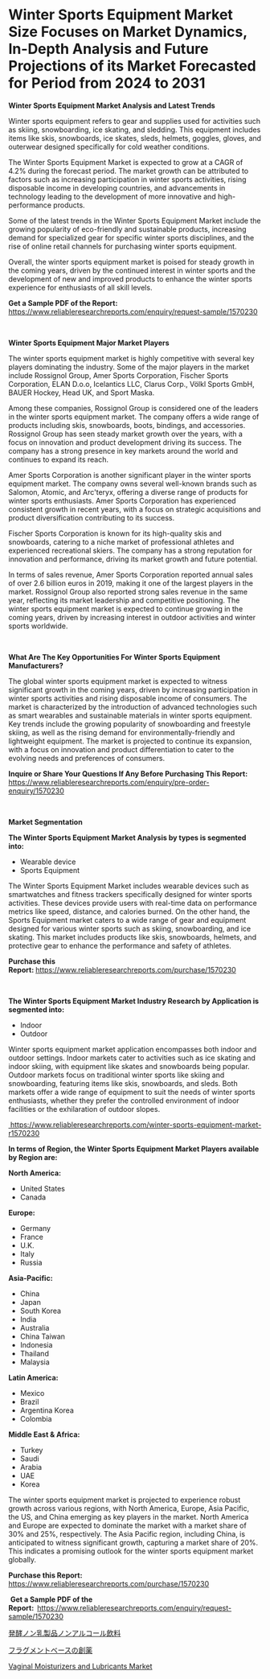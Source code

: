 <p><h1>Winter Sports Equipment Market Size Focuses on Market Dynamics, In-Depth Analysis and Future Projections of its Market Forecasted for Period from 2024 to 2031</h1></p><p><strong>Winter Sports Equipment Market Analysis and Latest Trends</strong></p>
<p><p>Winter sports equipment refers to gear and supplies used for activities such as skiing, snowboarding, ice skating, and sledding. This equipment includes items like skis, snowboards, ice skates, sleds, helmets, goggles, gloves, and outerwear designed specifically for cold weather conditions.</p><p>The Winter Sports Equipment Market is expected to grow at a CAGR of 4.2% during the forecast period. The market growth can be attributed to factors such as increasing participation in winter sports activities, rising disposable income in developing countries, and advancements in technology leading to the development of more innovative and high-performance products.</p><p>Some of the latest trends in the Winter Sports Equipment Market include the growing popularity of eco-friendly and sustainable products, increasing demand for specialized gear for specific winter sports disciplines, and the rise of online retail channels for purchasing winter sports equipment.</p><p>Overall, the winter sports equipment market is poised for steady growth in the coming years, driven by the continued interest in winter sports and the development of new and improved products to enhance the winter sports experience for enthusiasts of all skill levels.</p></p>
<p><strong>Get a Sample PDF of the Report:&nbsp;</strong> <a href="https://www.reliableresearchreports.com/enquiry/request-sample/1570230">https://www.reliableresearchreports.com/enquiry/request-sample/1570230</a></p>
<p>&nbsp;</p>
<p><strong>Winter Sports Equipment Major Market Players</strong></p>
<p><p>The winter sports equipment market is highly competitive with several key players dominating the industry. Some of the major players in the market include Rossignol Group, Amer Sports Corporation, Fischer Sports Corporation, ELAN D.o.o, Icelantics LLC, Clarus Corp., Völkl Sports GmbH, BAUER Hockey, Head UK, and Sport Maska.</p><p>Among these companies, Rossignol Group is considered one of the leaders in the winter sports equipment market. The company offers a wide range of products including skis, snowboards, boots, bindings, and accessories. Rossignol Group has seen steady market growth over the years, with a focus on innovation and product development driving its success. The company has a strong presence in key markets around the world and continues to expand its reach.</p><p>Amer Sports Corporation is another significant player in the winter sports equipment market. The company owns several well-known brands such as Salomon, Atomic, and Arc'teryx, offering a diverse range of products for winter sports enthusiasts. Amer Sports Corporation has experienced consistent growth in recent years, with a focus on strategic acquisitions and product diversification contributing to its success.</p><p>Fischer Sports Corporation is known for its high-quality skis and snowboards, catering to a niche market of professional athletes and experienced recreational skiers. The company has a strong reputation for innovation and performance, driving its market growth and future potential.</p><p>In terms of sales revenue, Amer Sports Corporation reported annual sales of over 2.6 billion euros in 2019, making it one of the largest players in the market. Rossignol Group also reported strong sales revenue in the same year, reflecting its market leadership and competitive positioning. The winter sports equipment market is expected to continue growing in the coming years, driven by increasing interest in outdoor activities and winter sports worldwide.</p></p>
<p>&nbsp;</p>
<p><strong>What Are The Key Opportunities For Winter Sports Equipment Manufacturers?</strong></p>
<p><p>The global winter sports equipment market is expected to witness significant growth in the coming years, driven by increasing participation in winter sports activities and rising disposable income of consumers. The market is characterized by the introduction of advanced technologies such as smart wearables and sustainable materials in winter sports equipment. Key trends include the growing popularity of snowboarding and freestyle skiing, as well as the rising demand for environmentally-friendly and lightweight equipment. The market is projected to continue its expansion, with a focus on innovation and product differentiation to cater to the evolving needs and preferences of consumers.</p></p>
<p><strong>Inquire or Share Your Questions If Any Before Purchasing This Report:</strong> <a href="https://www.reliableresearchreports.com/enquiry/pre-order-enquiry/1570230">https://www.reliableresearchreports.com/enquiry/pre-order-enquiry/1570230</a></p>
<p>&nbsp;</p>
<p><strong>Market Segmentation</strong></p>
<p><strong>The Winter Sports Equipment Market Analysis by types is segmented into:</strong></p>
<p><ul><li>Wearable device</li><li>Sports Equipment</li></ul></p>
<p><p>The Winter Sports Equipment Market includes wearable devices such as smartwatches and fitness trackers specifically designed for winter sports activities. These devices provide users with real-time data on performance metrics like speed, distance, and calories burned. On the other hand, the Sports Equipment market caters to a wide range of gear and equipment designed for various winter sports such as skiing, snowboarding, and ice skating. This market includes products like skis, snowboards, helmets, and protective gear to enhance the performance and safety of athletes.</p></p>
<p><strong>Purchase this Report:&nbsp;</strong><a href="https://www.reliableresearchreports.com/purchase/1570230">https://www.reliableresearchreports.com/purchase/1570230</a></p>
<p>&nbsp;</p>
<p><strong>The Winter Sports Equipment Market Industry Research by Application is segmented into:</strong></p>
<p><ul><li>Indoor</li><li>Outdoor</li></ul></p>
<p><p>Winter sports equipment market application encompasses both indoor and outdoor settings. Indoor markets cater to activities such as ice skating and indoor skiing, with equipment like skates and snowboards being popular. Outdoor markets focus on traditional winter sports like skiing and snowboarding, featuring items like skis, snowboards, and sleds. Both markets offer a wide range of equipment to suit the needs of winter sports enthusiasts, whether they prefer the controlled environment of indoor facilities or the exhilaration of outdoor slopes.</p></p>
<p><a href="https://www.reliableresearchreports.com/winter-sports-equipment-market-r1570230">&nbsp;https://www.reliableresearchreports.com/winter-sports-equipment-market-r1570230</a></p>
<p><strong>In terms of Region, the Winter Sports Equipment Market Players available by Region are:</strong></p>
<p>
    <p> <strong> North America: </strong>
        <ul>
            <li>United States</li>
            <li>Canada</li>
        </ul>
        </p> 
    <p> <strong> Europe: </strong>
        <ul>
            <li>Germany</li>
            <li>France</li>
            <li>U.K.</li>
            <li>Italy</li>
            <li>Russia</li>
        </ul>
        </p> 
    <p> <strong> Asia-Pacific: </strong>
        <ul>
            <li>China</li>
            <li>Japan</li>
            <li>South Korea</li>
            <li>India</li>
            <li>Australia</li>
            <li>China Taiwan</li>
            <li>Indonesia</li>
            <li>Thailand</li>
            <li>Malaysia</li>
        </ul>
        </p> 
    <p> <strong> Latin America: </strong>
        <ul>
            <li>Mexico</li>
            <li>Brazil</li>
            <li>Argentina Korea</li>
            <li>Colombia</li>
        </ul>
        </p> 
    <p> <strong> Middle East & Africa: </strong>
        <ul>
            <li>Turkey</li>
            <li>Saudi</li>
            <li>Arabia</li>
            <li>UAE</li>
            <li>Korea</li>
        </ul>
    </p>
    </p>
<p><p>The winter sports equipment market is projected to experience robust growth across various regions, with North America, Europe, Asia Pacific, the US, and China emerging as key players in the market. North America and Europe are expected to dominate the market with a market share of 30% and 25%, respectively. The Asia Pacific region, including China, is anticipated to witness significant growth, capturing a market share of 20%. This indicates a promising outlook for the winter sports equipment market globally.</p></p>
<p><strong>Purchase this Report: </strong><a href="https://www.reliableresearchreports.com/purchase/1570230">https://www.reliableresearchreports.com/purchase/1570230</a></p>
<p>&nbsp;<strong>Get a Sample PDF of the Report:&nbsp;&nbsp;</strong><a href="https://www.reliableresearchreports.com/enquiry/request-sample/1570230">https://www.reliableresearchreports.com/enquiry/request-sample/1570230</a></p>
<p><strong></strong></p>
<p><p><a href="https://github.com/tubbs463/Market-Research-Report-List-1/blob/main/1287339140755.md">発酵ノン乳製品ノンアルコール飲料</a></p><p><a href="https://github.com/LeoraEber/Market-Research-Report-List-1/blob/main/4083959140756.md">フラグメントベースの創薬</a></p><p><a href="https://github.com/derrinmiltonellis35gcl/Market-Research-Report-List-3/blob/main/vaginal-moisturizers-and-lubricants-market.md">Vaginal Moisturizers and Lubricants Market</a></p></p>